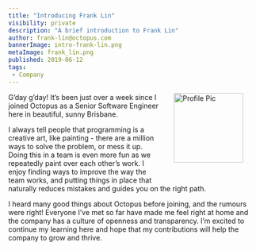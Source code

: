 ```yaml
---
title: "Introducing Frank Lin"
visibility: private
description: "A brief introduction to Frank Lin"
author: frank-lin@octopus.com
bannerImage: intro-frank-lin.png
metaImage: frank_lin.png
published: 2019-06-12
tags:
 - Company
---
```

<div style="float: right; margin: 30px; margin-top: 0">
<img alt="Profile Pic" src="https://i.octopus.com/site/team/avatar-frank_lin.png" height="140" width="140" />
</div>

G’day g’day! It’s been just over a week since I joined Octopus as a Senior Software Engineer here in beautiful, sunny Brisbane.

I always tell people that programming is a creative art, like painting - there are a million ways to solve the problem, or mess it up. Doing this in a team is even more fun as we repeatedly paint over each other’s work. I enjoy finding ways to improve the way the team works, and putting things in place that naturally reduces mistakes and guides you on the right path.

I heard many good things about Octopus before joining, and the rumours were right!  Everyone I’ve met so far have made me feel right at home and the company has a culture of  openness and transparency. I’m excited to continue my learning here and hope that my contributions will help the company to grow and thrive.
